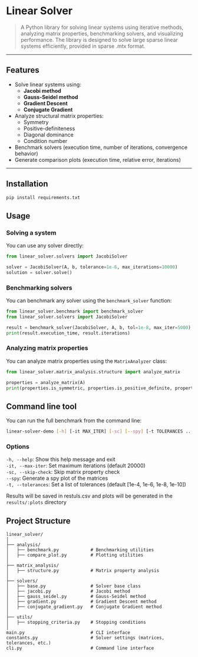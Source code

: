 # Linear Solver

> A Python library for solving linear systems using iterative methods, analyzing matrix properties, benchmarking solvers, and visualizing performance.  The library is designed to solve large sparse linear systems efficiently, provided in sparse .mtx format.

---

## Features

- Solve linear systems using:
  - **Jacobi method**
  - **Gauss-Seidel method**
  - **Gradient Descent**
  - **Conjugate Gradient**
- Analyze structural matrix properties:
  - Symmetry
  - Positive-definiteness
  - Diagonal dominance
  - Condition number
- Benchmark solvers (execution time, number of iterations, convergence behavior)
- Generate comparison plots (execution time, relative error, iterations)

---

## Installation

```bash
pip install requirements.txt
```

## Usage
### Solving a system
You can use any solver directly:
```python
from linear_solver.solvers import JacobiSolver

solver = JacobiSolver(A, b, tolerance=1e-6, max_iterations=10000)
solution = solver.solve()
```

### Benchmarking solvers
You can benchmark any solver using the `benchmark_solver` function:
```python
from linear_solver.benchmark import benchmark_solver
from linear_solver.solvers import JacobiSolver

result = benchmark_solver(JacobiSolver, A, b, tol=1e-8, max_iter=5000)
print(result.execution_time, result.iterations)
```

### Analyzing matrix properties
You can analyze matrix properties using the `MatrixAnalyzer` class:
```python
from linear_solver.matrix_analysis.structure import analyze_matrix

properties = analyze_matrix(A)
print(properties.is_symmetric, properties.is_positive_definite, properties.is_diagonally_dominant)
```

## Command line tool
You can run the full benchmark from the command line:
```bash
linear-solver-demo [-h] [-it MAX_ITER] [-sc] [--spy] [-t TOLERANCES ...]

```

### Options
`-h, --help`: Show this help message and exit  
`-it, --max-iter`: Set maximum iterations (default 20000)  
`-sc, --skip-check`: Skip matrix property check  
`--spy`: Generate a spy plot of the matrices  
`-t, --tolerances`: Set a list of tolerances (default [1e-4, 1e-6, 1e-8, 1e-10])  

Results will be saved in restuls.csv and plots will be generated in the `results/:plots` directory

## Project Structure
``````
linear_solver/    
│  
├── analysis/  
│   ├── benchmark.py            # Benchmarking utilities  
│   ├── compare_plot.py         # Plotting utilities  
│  
├── matrix_analysis/  
│   ├── structure.py            # Matrix property analysis  
│  
├── solvers/  
│   ├── base.py                 # Solver base class  
│   ├── jacobi.py               # Jacobi method  
│   ├── gauss_seidel.py         # Gauss-Seidel method  
│   ├── gradient.py             # Gradient Descent method  
│   ├── conjugate_gradient.py   # Conjugate Gradient method  
│  
├── utils/  
│   ├── stopping_criteria.py    # Stopping conditions  
│  
main.py                         # CLI interface  
constants.py                    # Solver settings (matrices, tolerances, etc.)
cli.py                          # Command line interface
